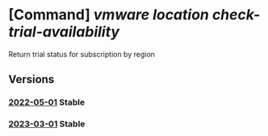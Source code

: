# [Command] _vmware location check-trial-availability_

Return trial status for subscription by region

## Versions

### [2022-05-01](/Resources/mgmt-plane/L3N1YnNjcmlwdGlvbnMve30vcHJvdmlkZXJzL21pY3Jvc29mdC5hdnMvbG9jYXRpb25zL3t9L2NoZWNrdHJpYWxhdmFpbGFiaWxpdHk=/2022-05-01.xml) **Stable**

<!-- mgmt-plane /subscriptions/{}/providers/microsoft.avs/locations/{}/checktrialavailability 2022-05-01 -->

### [2023-03-01](/Resources/mgmt-plane/L3N1YnNjcmlwdGlvbnMve30vcHJvdmlkZXJzL21pY3Jvc29mdC5hdnMvbG9jYXRpb25zL3t9L2NoZWNrdHJpYWxhdmFpbGFiaWxpdHk=/2023-03-01.xml) **Stable**

<!-- mgmt-plane /subscriptions/{}/providers/microsoft.avs/locations/{}/checktrialavailability 2023-03-01 -->
